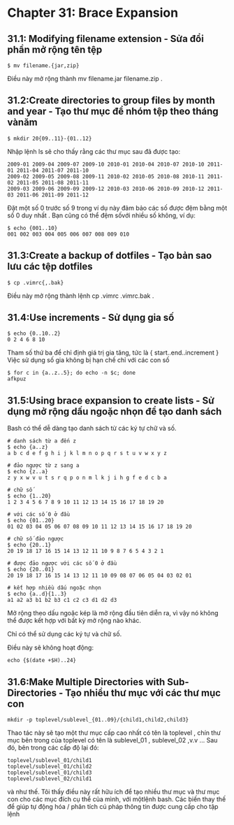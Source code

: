 # Chapter 31: Brace Expansion

##  31.1: Modifying filename extension - Sửa đổi phần mở rộng tên tệp

```
$ mv filename.{jar,zip}
```

Điều này mở rộng thành mv filename.jar filename.zip .

## 31.2:Create directories to group files by month and year - Tạo thư mục để nhóm tệp theo tháng vànăm

```
$ mkdir 20{09..11}-{01..12}
```

Nhập lệnh ls sẽ cho thấy rằng các thư mục sau đã được tạo:

```
2009-01 2009-04 2009-07 2009-10 2010-01 2010-04 2010-07 2010-10 2011-01 2011-04 2011-07 2011-10
2009-02 2009-05 2009-08 2009-11 2010-02 2010-05 2010-08 2010-11 2011-02 2011-05 2011-08 2011-11
2009-03 2009-06 2009-09 2009-12 2010-03 2010-06 2010-09 2010-12 2011-03 2011-06 2011-09 2011-12
```

Đặt một số 0 trước số 9 trong ví dụ này đảm bảo các số được đệm bằng một số 0 duy nhất . Bạn cũng có thể đệm sốvới nhiều số không, ví dụ:

```
$ echo {001..10}
001 002 003 004 005 006 007 008 009 010
```

## 31.3:Create a backup of dotfiles - Tạo bản sao lưu các tệp dotfiles

```
$ cp .vimrc{,.bak}
```

Điều này mở rộng thành lệnh cp .vimrc .vimrc.bak .

## 31.4:Use increments - Sử dụng gia số

```
$ echo {0..10..2}
0 2 4 6 8 10
```

Tham số thứ ba để chỉ định giá trị gia tăng, tức là { start..end..increment }
Việc sử dụng số gia không bị hạn chế chỉ với các con số

```
$ for c in {a..z..5}; do echo -n $c; done
afkpuz
```

## 31.5:Using brace expansion to create lists - Sử dụng mở rộng dấu ngoặc nhọn để tạo danh sách

Bash có thể dễ dàng tạo danh sách từ các ký tự chữ và số.

```
# danh sách từ a đến z
$ echo {a..z}
a b c d e f g h i j k l m n o p q r s t u v w x y z

# đảo ngược từ z sang a
$ echo {z..a}
z y x w v u t s r q p o n m l k j i h g f e d c b a

# chữ số
$ echo {1..20}
1 2 3 4 5 6 7 8 9 10 11 12 13 14 15 16 17 18 19 20

# với các số 0 ở đầu
$ echo {01..20}
01 02 03 04 05 06 07 08 09 10 11 12 13 14 15 16 17 18 19 20

# chữ số đảo ngược
$ echo {20..1}
20 19 18 17 16 15 14 13 12 11 10 9 8 7 6 5 4 3 2 1

# được đảo ngược với các số 0 ở đầu
$ echo {20..01}
20 19 18 17 16 15 14 13 12 11 10 09 08 07 06 05 04 03 02 01

# kết hợp nhiều dấu ngoặc nhọn
$ echo {a..d}{1..3}
a1 a2 a3 b1 b2 b3 c1 c2 c3 d1 d2 d3
```

Mở rộng theo dấu ngoặc kép là mở rộng đầu tiên diễn ra, vì vậy nó không thể được kết hợp với bất kỳ mở rộng nào khác.

Chỉ có thể sử dụng các ký tự và chữ số.

Điều này sẽ không hoạt động: 
```
echo {$(date +$H)..24}
```

## 31.6:Make Multiple Directories with Sub-Directories - Tạo nhiều thư mục với các thư mục con

```
mkdir -p toplevel/sublevel_{01..09}/{child1,child2,child3}
```

Thao tác này sẽ tạo một thư mục cấp cao nhất có tên là toplevel , chín thư mục bên trong của toplevel có tên là sublevel_01 , sublevel_02 ,v.v ... Sau đó, bên trong các cấp độ lại đó:
```
toplevel/sublevel_01/child1
toplevel/sublevel_01/child2
toplevel/sublevel_01/child3
toplevel/sublevel_02/child1
```

và như thế. Tôi thấy điều này rất hữu ích để tạo nhiều thư mục và thư mục con cho các mục đích cụ thể của mình, với mộtlệnh bash. Các biến thay thế để giúp tự động hóa / phân tích cú pháp thông tin được cung cấp cho tập lệnh